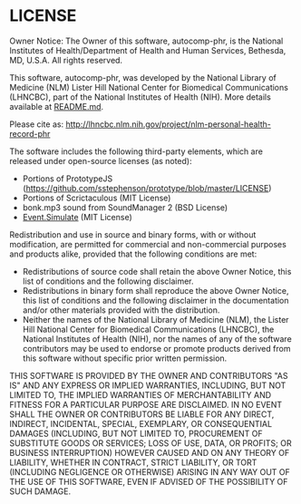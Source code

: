 # LICENSE

Owner Notice: The Owner of this software, autocomp-phr, is the National Institutes of Health/Department of Health and Human Services, Bethesda, MD, U.S.A.
All rights reserved.

This software, autocomp-phr, was developed by the National Library of Medicine
(NLM) Lister Hill National Center for Biomedical Communications (LHNCBC), part
of the National Institutes of Health (NIH). More details available at
[README.md](README.md).

Please cite as: http://lhncbc.nlm.nih.gov/project/nlm-personal-health-record-phr

The software includes the following third-party elements, which are released
under open-source licenses (as noted):
  * Portions of PrototypeJS (https://github.com/sstephenson/prototype/blob/master/LICENSE)
  * Portions of Scrictaculous (MIT License)
  * bonk.mp3 sound from SoundManager 2 (BSD License)
  * [Event.Simulate](https://github.com/kangax/protolicious/blob/5b56fdafcd7d7662c9d648534225039b2e78e371/event.simulate.js)  (MIT License)

Redistribution and use in source and binary forms, with or without modification, are permitted for commercial and non-commercial purposes and products alike, provided that the following conditions are met:

  * Redistributions of source code shall retain the above Owner Notice, this list of conditions and the following disclaimer.
  * Redistributions in binary form shall reproduce the above Owner Notice, this list of conditions and the following disclaimer in the documentation and/or other materials provided with the distribution.
  * Neither the names of the National Library of Medicine (NLM), the Lister Hill National Center for Biomedical Communications (LHNCBC), the National Institutes of Health (NIH), nor the names of any of the software contributors may be used to endorse or promote products derived from this software without specific prior written permission.

THIS SOFTWARE IS PROVIDED BY THE OWNER AND CONTRIBUTORS "AS IS" AND ANY EXPRESS OR IMPLIED WARRANTIES, INCLUDING, BUT NOT LIMITED TO, THE IMPLIED WARRANTIES OF MERCHANTABILITY AND FITNESS FOR A PARTICULAR PURPOSE ARE DISCLAIMED. IN NO EVENT SHALL THE OWNER OR CONTRIBUTORS BE LIABLE FOR ANY DIRECT, INDIRECT, INCIDENTAL, SPECIAL,  EXEMPLARY, OR CONSEQUENTIAL DAMAGES (INCLUDING, BUT NOT LIMITED TO, PROCUREMENT OF SUBSTITUTE GOODS OR SERVICES; LOSS OF USE, DATA, OR PROFITS; OR BUSINESS INTERRUPTION) HOWEVER CAUSED AND ON ANY THEORY OF LIABILITY, WHETHER IN CONTRACT, STRICT LIABILITY, OR TORT (INCLUDING NEGLIGENCE OR OTHERWISE) ARISING IN ANY WAY OUT OF THE USE OF THIS
SOFTWARE, EVEN IF ADVISED OF THE POSSIBILITY OF SUCH DAMAGE.
